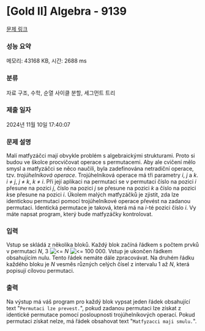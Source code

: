 # [Gold II] Algebra - 9139 

[문제 링크](https://www.acmicpc.net/problem/9139) 

### 성능 요약

메모리: 43168 KB, 시간: 2688 ms

### 분류

자료 구조, 수학, 순열 사이클 분할, 세그먼트 트리

### 제출 일자

2024년 11월 10일 17:40:07

### 문제 설명

<p>Malí matfyzáčci mají obvykle problém s algebraickými strukturami. Proto si budou ve školce procvičovat operace s permutacemi. Aby ale cvičení mělo smysl a matfyzáčci se něco naučili, byla zadefinována netradiční operace, tzv. <em>trojúhelníková operace</em>. Trojúhelníková operace má tři parametry <var>i</var>, <var>j</var> a <var>k</var>. <var>i</var> ≠ <var>j</var>, <var>j</var> ≠ <var>k</var>, <var>k</var> ≠ <var>i</var>. Při její aplikaci na permutaci se v permutaci číslo na pozici <var>i</var> přesune na pozici <var>j</var>, číslo na pozici <var>j</var> se přesune na pozici <var>k</var> a číslo na pozici <var>k</var>se přesune na pozici <var>i</var>. Úkolem malých matfyzáčků je zjistit, zda lze identickou permutaci pomocí trojúhelníkové operace převést na zadanou permutaci. Identická permutace je taková, která má na <var>i</var>-té pozici číslo <var>i</var>. Vy máte napsat program, který bude matfyzáčky kontrolovat.</p>

### 입력 

 <p>Vstup se skládá z několika bloků. Každý blok začíná řádkem s počtem prvků v permutaci <var>N</var>, 3 <img alt="<=" src="https://contest.felk.cvut.cz/01prg/solved/le.gif"> <var>N</var> <img alt="<=" src="https://contest.felk.cvut.cz/01prg/solved/le.gif"> 100 000. Vstup je ukončen řádkem obsahujícím nulu. Tento řádek nemáte dále zpracovávat. Na druhém řádku každého bloku je <var>N</var> vesměs různých celých čísel z intervalu 1 až <var>N</var>, která popisují cílovou permutaci.</p>

### 출력 

 <p>Na výstup má váš program pro každý blok vypsat jeden řádek obsahující text "<code>Permutaci lze prevest.</code>", pokud zadanou permutaci lze získat z identické permutace pomocí posloupnosti trojúhelníkových operací. Pokud permutaci získat nelze, má řádek obsahovat text "<code>Matfyzacci maji smulu.</code>".</p>

